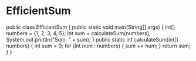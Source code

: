 # EfficientSum
public class EfficientSum {
  public static void main(String[] args) {
    int[] numbers = {1, 2, 3, 4, 5};
    int sum = calculateSum(numbers);
    System.out.println("Sum: " + sum);
  }
  public static int calculateSum(int[] numbers) {
    int sum = 0;
    for (int num : numbers) {
      sum += num;
    }
    return sum;
  }
}
